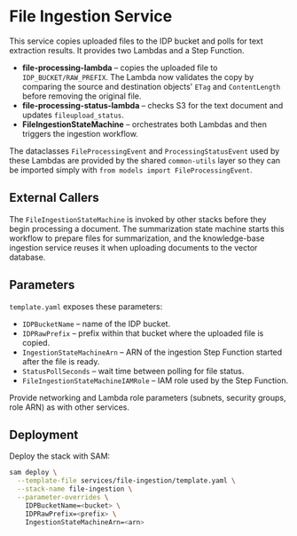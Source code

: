 # File Ingestion Service

This service copies uploaded files to the IDP bucket and polls for text extraction results. It provides two Lambdas and a Step Function.

- **file-processing-lambda** – copies the uploaded file to `IDP_BUCKET/RAW_PREFIX`.
  The Lambda now validates the copy by comparing the source and destination
  objects' `ETag` and `ContentLength` before removing the original file.
- **file-processing-status-lambda** – checks S3 for the text document and updates `fileupload_status`.
- **FileIngestionStateMachine** – orchestrates both Lambdas and then triggers the ingestion workflow.

The dataclasses `FileProcessingEvent` and `ProcessingStatusEvent` used by these
Lambdas are provided by the shared `common-utils` layer so they can be imported
simply with ``from models import FileProcessingEvent``.

## External Callers

The `FileIngestionStateMachine` is invoked by other stacks before they begin
processing a document. The summarization state machine starts this workflow to
prepare files for summarization, and the knowledge-base ingestion service reuses
it when uploading documents to the vector database.

## Parameters

`template.yaml` exposes these parameters:

- `IDPBucketName` – name of the IDP bucket.
- `IDPRawPrefix` – prefix within that bucket where the uploaded file is copied.
- `IngestionStateMachineArn` – ARN of the ingestion Step Function started after the file is ready.
- `StatusPollSeconds` – wait time between polling for file status.
- `FileIngestionStateMachineIAMRole` – IAM role used by the Step Function.

Provide networking and Lambda role parameters (subnets, security groups, role ARN) as with other services.

## Deployment

Deploy the stack with SAM:

```bash
sam deploy \
  --template-file services/file-ingestion/template.yaml \
  --stack-name file-ingestion \
  --parameter-overrides \
    IDPBucketName=<bucket> \
    IDPRawPrefix=<prefix> \
    IngestionStateMachineArn=<arn>
```
